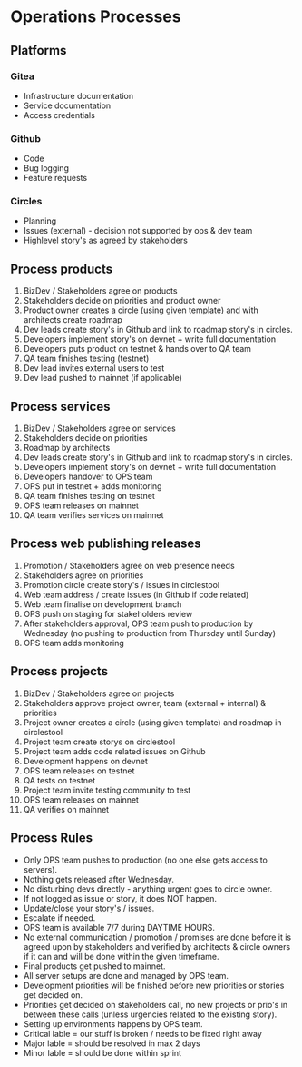 # Operations Processes 

## Platforms

### Gitea

- Infrastructure documentation
- Service documentation
- Access credentials

### Github

- Code
- Bug logging 
- Feature requests

### Circles

- Planning
- Issues (external) - decision not supported by ops & dev team
- Highlevel story's as agreed by stakeholders


## Process products 
1. BizDev / Stakeholders agree on products
2. Stakeholders decide on priorities and product owner
3. Product owner creates a circle (using given template) and with architects create roadmap
4. Dev leads create story's in Github and link to roadmap story's in circles.
5. Developers implement story's on devnet + write full documentation
6. Developers puts product on testnet & hands over to QA team 
7. QA team finishes testing (testnet) 
8. Dev lead invites external users to test 
9. Dev lead pushed to mainnet (if applicable)


## Process services
1. BizDev / Stakeholders agree on services 
2. Stakeholders decide on priorities 
3. Roadmap by architects
4. Dev leads create story's in Github and link to roadmap story's in circles.
5. Developers implement story's on devnet + write full documentation
6. Developers handover to OPS team
7. OPS put in testnet + adds monitoring 
8. QA team finishes testing on testnet
9. OPS team releases on mainnet
10. QA team verifies services on mainnet


## Process web publishing releases
1. Promotion / Stakeholders agree on web presence needs 
2. Stakeholders agree on priorities 
3. Promotion circle create story's / issues in circlestool 
4. Web team address / create issues (in Github if code related)
5. Web team finalise on development branch
6. OPS push on staging for stakeholders review 
7. After stakeholders approval, OPS team push to production by Wednesday (no pushing to production from Thursday until Sunday)
8. OPS team adds monitoring 

## Process projects
1. BizDev / Stakeholders agree on projects
2. Stakeholders approve project owner, team (external + internal) & priorities 
3. Project owner creates a circle (using given template) and roadmap in circlestool
4. Project team create storys on circlestool
5. Project team adds code related issues on Github 
6. Development happens on devnet
7. OPS team releases on testnet
8. QA tests on testnet
9. Project team invite testing community to test 
10. OPS team releases on mainnet 
11. QA verifies on mainnet


## Process Rules
- Only OPS team pushes to production (no one else gets access to servers).
- Nothing gets released after Wednesday.
- No disturbing devs directly - anything urgent goes to circle owner.
- If not logged as issue or story, it does NOT happen.
- Update/close your story's / issues.
- Escalate if needed.
- OPS team is available 7/7 during DAYTIME HOURS.
- No external communication / promotion / promises are done before it is agreed upon by stakeholders and verified by architects & circle owners if it can and will be done within the given timeframe.
- Final products get pushed to mainnet.
- All server setups are done and managed by OPS team.
- Development priorities will be finished before new priorities or stories get decided on. 
- Priorities get decided on stakeholders call, no new projects or prio's in between these calls (unless urgencies related to the existing story).
- Setting up environments happens by OPS team. 
- Critical lable = our stuff is broken / needs to be fixed right away
- Major lable = should be resolved in max 2 days
- Minor lable = should be done within sprint


